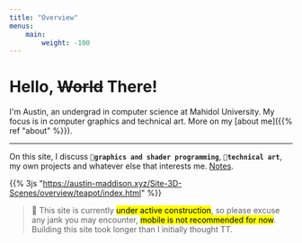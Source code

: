 ```yaml
---
title: "Overview"
menus:
    main:
        weight: -100
---
```


# Hello, <s>World</s> There!

I'm Austin, an undergrad in computer science at Mahidol University. My focus is in computer graphics and technical art. More on my [about me]({{% ref "about" %}}).

---
<!-- On this site, I discuss **`🐇graphics and shader programming`**, **`🎨technical art`**, and whatever else that interests me. You can scroll down for [featured notes](#featured-notes) or go to [notes](notes) for all notes. -->

On this site, I discuss **`🐇graphics and shader programming`**, **`🎨technical art`**, my own projects and whatever else that interests me. [Notes](notes).


{{% 3js "https://austin-maddison.xyz/Site-3D-Scenes/overview/teapot/index.html" %}}

> <span class="text-opacity-100 text-zinc-50">🔨</span> This site is currently <mark>under active construction</mark>, so please excuse any jank you may encounter, <mark>mobile is not recommended for now</mark>. Building this site took longer than I initially thought TT. 

<!-- # Featured Notes
## Articles
## Projects

 -->





